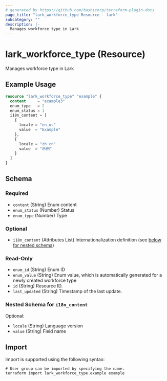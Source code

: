 ```yaml
---
# generated by https://github.com/hashicorp/terraform-plugin-docs
page_title: "lark_workforce_type Resource - lark"
subcategory: ""
description: |-
  Manages workforce type in Lark
---
```


# lark_workforce_type (Resource)

Manages workforce type in Lark

## Example Usage

```terraform
resource "lark_workforce_type" "example" {
  content     = "example3"
  enum_type   = 2
  enum_status = 1
  i18n_content = [
    {
      locale = "en_us"
      value  = "Example"
    },
    {
      locale = "zh_cn"
      value  = "示例"
    }
  ]
}
```

<!-- schema generated by tfplugindocs -->
## Schema

### Required

- `content` (String) Enum content
- `enum_status` (Number) Status
- `enum_type` (Number) Type

### Optional

- `i18n_content` (Attributes List) Internationalization definition (see [below for nested schema](#nestedatt--i18n_content))

### Read-Only

- `enum_id` (String) Enum ID
- `enum_value` (String) Enum value, which is automatically generated for a newly created workforce type
- `id` (String) Resource ID.
- `last_updated` (String) Timestamp of the last update.

<a id="nestedatt--i18n_content"></a>
### Nested Schema for `i18n_content`

Optional:

- `locale` (String) Language version
- `value` (String) Field name

## Import

Import is supported using the following syntax:

```shell
# User group can be imported by specifying the name.
terraform import lark_workforce_type.example example
```
